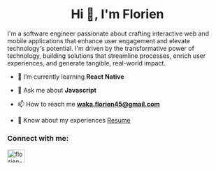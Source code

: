 <h1 align="center">Hi 👋, I'm Florien</h1>  
<p>I'm a software engineer passionate about crafting interactive web and mobile applications that enhance user engagement and elevate technology's potential. I'm driven by the transformative power of technology, building solutions that streamline processes, enrich user experiences, and generate tangible, real-world impact.
</p> 
  
- 🌱 I’m currently learning **React Native**    
  
- 💬 Ask me about **Javascript**  
  
- 📫 How to reach me **waka.florien45@gmail.com**  
  
- 📄 Know about my experiences [Resume](https://docs.google.com/document/d/1wSTmsqR7jVFvtM0NwIMkk5vzvvD-nAvIxbcuRpD01ag/edit?usp=sharing)  
  
<h3 align="left">Connect with me:</h3>  
<p align="left">  
<a href="https://linkedin.com/in/florien-niyongabo-7b7971142" target="blank"><img align="center" src="https://raw.githubusercontent.com/rahuldkjain/github-profile-readme-generator/master/src/images/icons/Social/linked-in-alt.svg" alt="florien-niyongabo-7b7971142" height="30" width="40" /></a>
</p> 

